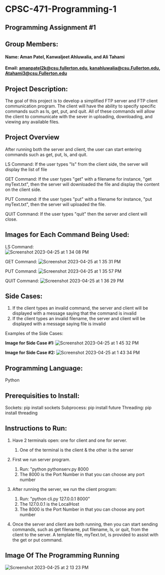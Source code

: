 # CPSC-471-Programming-1

## Programming Assignment #1

## Group Members:

#### Name: Aman Patel, Kanwaljeet Ahluwalia, and Ali Tahami
#### Email: amanpatel2k@csu.fullerton.edu, kanahluwalia@csu.Fullerton.edu, Atahami3@csu.Fullerton.edu

## Project Description: 

The goal of this project is to develop a simplified FTP server and FTP client communication program. The client will have the ability to specify specific commands such as ls, get, put, and quit. All of these commands will allow the client to communicate with the sever in uploading, downloading, and viewing any available files. 

## Project Overview

After running both the server and client, the user can start entering commands such as get, put, ls, and quit. 

LS Command: If the user types "ls" from the client side, the server will display the list of file

GET Command: If the user types "get" with a filename for instance, "get myText.txt", then the server will downloaded the file and display the content on the client side. 

PUT Command: If the user types "put" with a filename for instance, "put myText.txt", then the server will uploaded the file. 

QUIT Command: If the user types "quit" then the server and client will close.

## Images for Each Command Being Used: 

LS Command:  
![Screenshot 2023-04-25 at 1 34 08 PM](https://user-images.githubusercontent.com/50725935/234397243-2d1a3502-29a4-4ec9-85df-9babc24e7ce2.png)

GET Command: 
![Screenshot 2023-04-25 at 1 35 31 PM](https://user-images.githubusercontent.com/50725935/234397507-0fd95902-718f-49fb-bc83-5b11de837797.png)

PUT Command: 
![Screenshot 2023-04-25 at 1 35 57 PM](https://user-images.githubusercontent.com/50725935/234397611-51ebda91-b967-4fde-ad5f-a71d44dc932e.png)

QUIT Command: 
![Screenshot 2023-04-25 at 1 36 29 PM](https://user-images.githubusercontent.com/50725935/234397702-d6b81bef-5af1-4936-8fe0-bb5dae2a8c93.png)

## Side Cases: 
1. If the client types an invalid command, the server and client will be displayed with a message saying that the command is invalid
2. If the client types an invalid filename, the server and client will be displayed with a message saying file is invalid

Examples of the Side Cases: 

<strong>Image for Side Case #1: </strong>
![Screenshot 2023-04-25 at 1 45 32 PM](https://user-images.githubusercontent.com/50725935/234399487-a924b255-ec55-4afa-83a7-170a2e33d8f5.png)


<strong>Image for Side Case #2: </strong> 
![Screenshot 2023-04-25 at 1 43 34 PM](https://user-images.githubusercontent.com/50725935/234399080-66b24f90-f94c-4936-80d1-ba61105ee9f8.png)


## Programming Language: 

Python 

## Prerequisities to Install: 

Sockets: pip install sockets
Subprocess: pip install future
Threading: pip install threading

## Instructions to Run:  
1. Have 2 terminals open: one for client and one for server. 
    <ol><li>One of the terminal is the client & the other is the server </li></ol>

2. First we run server program. 
    <ol> 
      <li> Run: "python pythonserv.py 8000 </li>
      <li> The 8000 is the Port Number in that you can choose any port number </li>
    </ol>

3. After running the server, we run the client program:
    <ol>
      <li> Run: "python cli.py 127.0.0.1 8000" </li>
      <li> The 127.0.0.1 is the LocalHost  </li>
      <li> The 8000 is the Port Number in that you can choose any port number </li>
    </ol> 
   
4. Once the server and client are both running, then you can start sending commands, such as get filename, put filename, ls, or quit, from the client to the server. A template file, myText.txt, is provided to assist with the get or put command. 

## Image Of The Programming Running 
![Screenshot 2023-04-25 at 2 13 23 PM](https://user-images.githubusercontent.com/50725935/234405288-ce756015-e83e-4267-acb6-0ac3210ace35.png)

